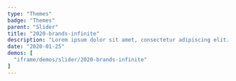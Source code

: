 ```yaml
---
type: "Themes"
badge: "Themes"
parent: "Slider"
title: "2020-brands-infinite"
description: "Lorem ipsum dolor sit amet, consectetur adipiscing elit. Nunc tempus laoreet leo sit amet iaculis."
date: "2020-01-25"
demos: [
  "iframe/demos/slider/2020-brands-infinite"
]
---
```


